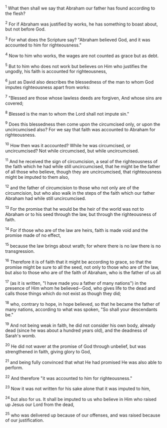 <sup>1</sup> 
What then shall we say that Abraham our father has found according to the flesh? 

<sup>2</sup> 
For if Abraham was justified by works, he has something to boast about, but not before God. 

<sup>3</sup> 
For what does the Scripture say? "Abraham believed God, and it was accounted to him for righteousness." 

<sup>4</sup> 
Now to him who works, the wages are not counted as grace but as debt.

<sup>5</sup> 
But to him who does not work but believes on Him who justifies the ungodly, his faith is accounted for righteousness, 

<sup>6</sup> 
just as David also describes the blessedness of the man to whom God imputes righteousness apart from works: 

<sup>7</sup> 
"Blessed are those whose lawless deeds are forgiven, And whose sins are covered; 

<sup>8</sup> 
Blessed is the man to whom the Lord shall not impute sin." 

<sup>9</sup> 
Does this blessedness then come upon the circumcised only, or upon the uncircumcised also? For we say that faith was accounted to Abraham for righteousness. 

<sup>10</sup> 
How then was it accounted? While he was circumcised, or uncircumcised? Not while circumcised, but while uncircumcised. 

<sup>11</sup> 
And he received the sign of circumcision, a seal of the righteousness of the faith which he had while still uncircumcised, that he might be the father of all those who believe, though they are uncircumcised, that righteousness might be imputed to them also, 

<sup>12</sup> 
and the father of circumcision to those who not only are of the circumcision, but who also walk in the steps of the faith which our father Abraham had while still uncircumcised.

<sup>13</sup> 
For the promise that he would be the heir of the world was not to Abraham or to his seed through the law, but through the righteousness of faith. 

<sup>14</sup> 
For if those who are of the law are heirs, faith is made void and the promise made of no effect, 

<sup>15</sup> 
because the law brings about wrath; for where there is no law there is no transgression. 

<sup>16</sup> 
Therefore it is of faith that it might be according to grace, so that the promise might be sure to all the seed, not only to those who are of the law, but also to those who are of the faith of Abraham, who is the father of us all 

<sup>17</sup> 
(as it is written, "I have made you a father of many nations") in the presence of Him whom he believed--God, who gives life to the dead and calls those things which do not exist as though they did; 

<sup>18</sup> 
who, contrary to hope, in hope believed, so that he became the father of many nations, according to what was spoken, "So shall your descendants be." 

<sup>19</sup> 
And not being weak in faith, he did not consider his own body, already dead (since he was about a hundred years old), and the deadness of Sarah's womb. 

<sup>20</sup> 
He did not waver at the promise of God through unbelief, but was strengthened in faith, giving glory to God, 

<sup>21</sup> 
and being fully convinced that what He had promised He was also able to perform. 

<sup>22</sup> 
And therefore "it was accounted to him for righteousness." 

<sup>23</sup> 
Now it was not written for his sake alone that it was imputed to him, 

<sup>24</sup> 
but also for us. It shall be imputed to us who believe in Him who raised up Jesus our Lord from the dead, 

<sup>25</sup> 
who was delivered up because of our offenses, and was raised because of our justification.